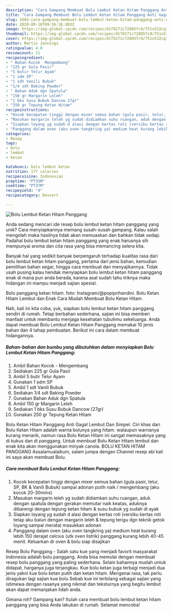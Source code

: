 ```yaml
---
description: "Cara Gampang Membuat Bolu Lembut Ketan Hitam Panggang Anti Gagal"
title: "Cara Gampang Membuat Bolu Lembut Ketan Hitam Panggang Anti Gagal"
slug: 2682-cara-gampang-membuat-bolu-lembut-ketan-hitam-panggang-anti-gagal
date: 2020-09-16T09:56:16.003Z
image: https://img-global.cpcdn.com/recipes/d1f8271c72805fc9/751x532cq70/bolu-lembut-ketan-hitam-panggang-foto-resep-utama.jpg
thumbnail: https://img-global.cpcdn.com/recipes/d1f8271c72805fc9/751x532cq70/bolu-lembut-ketan-hitam-panggang-foto-resep-utama.jpg
cover: https://img-global.cpcdn.com/recipes/d1f8271c72805fc9/751x532cq70/bolu-lembut-ketan-hitam-panggang-foto-resep-utama.jpg
author: Martin Jennings
ratingvalue: 4.8
reviewcount: 11
recipeingredient:
- " Bahan Kocok  Mengembang"
- "225 gr Gula Pasir"
- "5 butir Telur Ayam"
- "1 sdm SP"
- "1 sdt Vanili Bubuk"
- "1/4 sdt Baking Powder"
- " Bahan Aduk dgn Spatula"
- "150 gr Margarin Leleh"
- "1 bks Susu Bubuk Dancow 27gr"
- "250 gr Tepung Ketan Hitam"
recipeinstructions:
- "Kocok kecepatan tinggi dengan mixer semua bahan (gula pasir, telur, SP, BK &amp; Vanili Bubuk) sampai adonan putih naik / mengembang (aku kocok 20-30mins)"
- "Masukan margarin leleh yg sudah didiamkan suhu ruangan, aduk dengan spatula dengan gerakan memutar naik keatas, aduknya dibarengi dengan tepung ketan hitam &amp; susu bubuk yg sudah di ayak"
- "Siapkan loyang yg sudah d alasi dengan kertas roti (versiku kertas roti tetap aku baluri dengan margarin leleh &amp; tepung terigu dgn teknik getok loyang sampai merata) masukkan adonan"
- "Panggang dalam oven (aku oven tangkring ya) medium heat kurang lebih 150 derajat celcius (utk oven listrik) panggang kurang lebih 40-45 menit. Keluarkan dr oven &amp; bolu siap disajikan"
categories:
- Resep
tags:
- bolu
- lembut
- ketan

katakunci: bolu lembut ketan 
nutrition: 177 calories
recipecuisine: Indonesian
preptime: "PT35M"
cooktime: "PT37M"
recipeyield: "4"
recipecategory: Dessert

---
```



![Bolu Lembut Ketan Hitam Panggang](https://img-global.cpcdn.com/recipes/d1f8271c72805fc9/751x532cq70/bolu-lembut-ketan-hitam-panggang-foto-resep-utama.jpg)

Anda sedang mencari ide resep bolu lembut ketan hitam panggang yang unik? Cara menyiapkannya memang susah-susah gampang. Kalau salah mengolah maka hasilnya tidak akan memuaskan dan bahkan tidak sedap. Padahal bolu lembut ketan hitam panggang yang enak harusnya sih mempunyai aroma dan cita rasa yang bisa memancing selera kita.

Banyak hal yang sedikit banyak berpengaruh terhadap kualitas rasa dari bolu lembut ketan hitam panggang, pertama dari jenis bahan, kemudian pemilihan bahan segar, hingga cara membuat dan menyajikannya. Tidak usah pusing kalau hendak menyiapkan bolu lembut ketan hitam panggang enak di mana pun anda berada, karena asal sudah tahu triknya maka hidangan ini mampu menjadi sajian spesial.

Bolu panggang ketan hitam. foto: Instagram/@popiprihandini. Bolu Ketan Hitam Lembut dan Enak Cara Mudah Membuat Bolu Ketan Hitam.


Nah, kali ini kita coba, yuk, siapkan bolu lembut ketan hitam panggang sendiri di rumah. Tetap berbahan sederhana, sajian ini bisa memberi manfaat untuk membantu menjaga kesehatan tubuhmu sekeluarga. Anda dapat membuat Bolu Lembut Ketan Hitam Panggang memakai 10 jenis bahan dan 4 tahap pembuatan. Berikut ini cara dalam membuat hidangannya.

<!--inarticleads1-->

##### Bahan-bahan dan bumbu yang dibutuhkan dalam menyiapkan Bolu Lembut Ketan Hitam Panggang:

1. Ambil  Bahan Kocok - Mengembang
1. Sediakan 225 gr Gula Pasir
1. Ambil 5 butir Telur Ayam
1. Gunakan 1 sdm SP
1. Ambil 1 sdt Vanili Bubuk
1. Sediakan 1/4 sdt Baking Powder
1. Gunakan  Bahan Aduk dgn Spatula
1. Ambil 150 gr Margarin Leleh
1. Sediakan 1 bks Susu Bubuk Dancow (27gr)
1. Gunakan 250 gr Tepung Ketan Hitam


Bolu Ketan Hitam Panggang Anti Gagal Lembut Dan Simpel. Ciri khas dari Bolu Ketan Hitam adalah warna bolunya yang hitam. walaupun warnanya kurang menarik, namun rasa Bolu Ketan Hitam ini sangat memasaknya yang di kukus dan di panggang. Untuk membuat Bolu Ketan Hitam lembut dan enak kita akan menggunakan minyak canola. BOLU KETAN HITAM PANGGANG Assalamualaikum, salam jumpa dengan Channel resep abi kali ini saya akan membuat Bolu. 

<!--inarticleads2-->

##### Cara membuat Bolu Lembut Ketan Hitam Panggang:

1. Kocok kecepatan tinggi dengan mixer semua bahan (gula pasir, telur, SP, BK &amp; Vanili Bubuk) sampai adonan putih naik / mengembang (aku kocok 20-30mins)
1. Masukan margarin leleh yg sudah didiamkan suhu ruangan, aduk dengan spatula dengan gerakan memutar naik keatas, aduknya dibarengi dengan tepung ketan hitam &amp; susu bubuk yg sudah di ayak
1. Siapkan loyang yg sudah d alasi dengan kertas roti (versiku kertas roti tetap aku baluri dengan margarin leleh &amp; tepung terigu dgn teknik getok loyang sampai merata) masukkan adonan
1. Panggang dalam oven (aku oven tangkring ya) medium heat kurang lebih 150 derajat celcius (utk oven listrik) panggang kurang lebih 40-45 menit. Keluarkan dr oven &amp; bolu siap disajikan


Resep Bolu Panggang - Salah satu kue yang menjadi favorit masyarakat Indonesia adalah bolu panggang. Anda bisa memulai dengan membuat resep bolu panggang yang paling sederhana. Selain bahannya mudah untuk didapat, harganya juga terjangkau. Kue bolu ketan juga terbagi menjadi dua jenis yakni kue bolu ketan putih dan ketan hitam. Mengenai rasa, tak perlu diragukan lagi sajian kue bolu Sebab kue ini terbilang sebagai sajian yang istimewa dengan rasanya yang nikmat dan teksturnya yang begitu lembut akan dapat memanjakan lidah anda. 

Gimana nih? Gampang kan? Itulah cara membuat bolu lembut ketan hitam panggang yang bisa Anda lakukan di rumah. Selamat mencoba!
